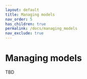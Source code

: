 ```yaml
---
layout: default
title: Managing models
nav_order: 5
has_children: true
permalink: /docs/managing_models
nav_exclude: true
---
```


# Managing models

TBD
